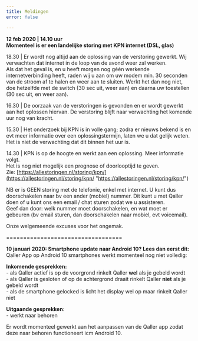 ```yaml
---
title: Meldingen
error: false

---
```

**12 feb 2020 | 14.10 uur   
Momenteel is er een landelijke storing met KPN internet (DSL, glas)**  
  
18\.30 | Er wordt nog altijd aan de oplossing van de verstoring gewerkt. Wij verwachten dat internet in de loop van de avond weer zal werken.   
Als dat het geval is, en u heeft morgen nog géén werkende internetverbinding heeft, raden wij u aan om uw modem min. 30 seconden van de stroom af te halen en weer aan te sluiten. Werkt het dan nog niet, doe hetzelfde met de switch (30 sec uit, weer aan) en daarna uw toestellen (30 sec uit, en weer aan).   
  
16\.30 | De oorzaak van de verstoringen is gevonden en er wordt gewerkt aan het oplossen hiervan. De verstoring blijft naar verwachting het komende uur nog van kracht.  

15\.30 | Het onderzoek bij KPN is in volle gang; zodra er nieuws bekend is en evt meer informatie over een oplossingstermijn, laten we u dat gelijk weten. Het is niet de verwachting dat dit binnen het uur is. 

14\.30 | KPN is op de hoogte en werkt aan een oplossing. Meer informatie volgt.  
Het is nog niet mogelijk een prognose of doorlooptijd te geven.   
Zie: [https://allestoringen.nl/storing/kpn/](https://allestoringen.nl/storing/kpn/ "https://allestoringen.nl/storing/kpn/")  
  
NB er is GEEN storing met de telefonie, enkel met internet. U kunt dus doorschakelen naar bv een ander (mobiel) nummer. Dit kunt u met Qaller doen of u kunt ons een email / chat sturen zodat we u assisteren.   
Geef dan door: welk nummer moet doorschakelen, en wat moet er gebeuren (bv email sturen, dan doorschakelen naar mobiel, evt voicemail).  
  
Onze welgemeende excuses voor het ongemak.  

==================================

**10 januari 2020: Smartphone update naar Android 10? Lees dan eerst dit:**  
Qaller App op Android 10 smartphones werkt momenteel nog niet volledig:

**Inkomende gesprekken:**  
\- als Qaller actief is op de voorgrond rinkelt Qaller **wel** als je gebeld wordt  
\- als Qaller is gesloten of op de achtergrond draait rinkelt Qaller **niet** als je gebeld wordt  
\- als de smartphone gelocked is licht het display wel op maar rinkelt Qaller niet

**Uitgaande gesprekken**:  
\- werkt naar behoren

Er wordt momenteel gewerkt aan het aanpassen van de Qaller app zodat deze naar behoren functioneert icm Android 10.